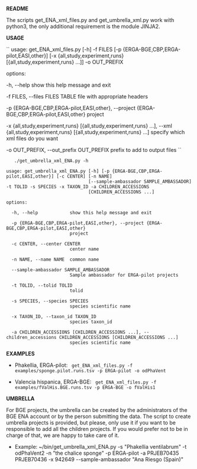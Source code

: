 **README**

The scripts get_ENA_xml_files.py and get_umbrella_xml.py work with python3, the only additional requirement is the module JINJA2. 

**USAGE**

`` usage: get_ENA_xml_files.py [-h] -f FILES [-p {ERGA-BGE,CBP,ERGA-pilot,EASI,other}]
                            [-x {all,study,experiment,runs} [{all,study,experiment,runs} ...]] -o OUT_PREFIX


options:

  -h, --help            show this help message and exit

  -f FILES, --files FILES
                        TABLE file with appropriate headers

  -p {ERGA-BGE,CBP,ERGA-pilot,EASI,other}, --project {ERGA-BGE,CBP,ERGA-pilot,EASI,other}
                        project

  -x {all,study,experiment,runs} [{all,study,experiment,runs} ...], --xml {all,study,experiment,runs} [{all,study,experiment,runs} ...]
                        specify which xml files do you want

  -o OUT_PREFIX, --out_prefix OUT_PREFIX
                        prefix to add to output files
``


```
   ./get_umbrella_xml_ENA.py -h

usage: get_umbrella_xml_ENA.py [-h] [-p {ERGA-BGE,CBP,ERGA-pilot,EASI,other}] [-c CENTER] [-n NAME]
                               [--sample-ambassador SAMPLE_AMBASSADOR] -t TOLID -s SPECIES -x TAXON_ID -a CHILDREN_ACCESSIONS
                               [CHILDREN_ACCESSIONS ...]

options:

  -h, --help            show this help message and exit

  -p {ERGA-BGE,CBP,ERGA-pilot,EASI,other}, --project {ERGA-BGE,CBP,ERGA-pilot,EASI,other}
                        project

  -c CENTER, --center CENTER
                        center name

  -n NAME, --name NAME  common name

  --sample-ambassador SAMPLE_AMBASSADOR
                        Sample ambassador for ERGA-pilot projects

  -t TOLID, --tolid TOLID
                        tolid

  -s SPECIES, --species SPECIES
                        species scientific name

  -x TAXON_ID, --taxon_id TAXON_ID
                        species taxon_id

  -a CHILDREN_ACCESSIONS [CHILDREN_ACCESSIONS ...], --children_accessions CHILDREN_ACCESSIONS [CHILDREN_ACCESSIONS ...]
                        species scientific name

```

**EXAMPLES**

- Phakellia, ERGA-pilot:
`` get_ENA_xml_files.py -f examples/sponge.pilot.runs.tsv -p ERGA-pilot -o odPhaVent``

- Valencia hispanica, ERGA-BGE:
``  get_ENA_xml_files.py -f examples/fValHis.BGE.runs.tsv -p ERGA-BGE -o fValHis1 ``

**UMBRELLA**

For BGE projects, the umbrella can be created by the administrators of the BGE ENA account or by the person submitting the data. The script to create umbrella projects is provided, but please, only use it if you want to be responsible to add all the children projects. If you would prefer not to be in charge of that, we are happy to take care of it. 

- Example: ~/bin/get_umbrella_xml_ENA.py -s "Phakellia ventilabrum" -t odPhaVent2 -n "the chalice sponge"  -p ERGA-pilot -a PRJEB70435 PRJEB70436 -x 942649 --sample-ambassador "Ana Riesgo (Spain)"


